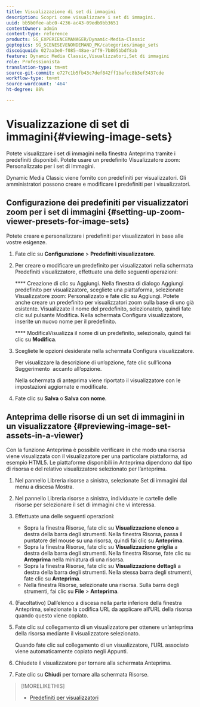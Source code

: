 ```yaml
---
title: Visualizzazione di set di immagini
description: Scopri come visualizzare i set di immagini.
uuid: bb5b0fee-abc0-4236-ac43-09edb9bb3651
contentOwner: admin
content-type: reference
products: SG_EXPERIENCEMANAGER/Dynamic-Media-Classic
geptopics: SG_SCENESEVENONDEMAND_PK/categories/image_sets
discoiquuid: 027aa3e0-f085-48ae-aff9-7b805bbdf8ab
feature: Dynamic Media Classic,Visualizzatori,Set di immagini
role: Professionista
translation-type: tm+mt
source-git-commit: e727c1b5fb43c7def842ff1bafcc8b3ef3437cde
workflow-type: tm+mt
source-wordcount: '464'
ht-degree: 88%

---
```



# Visualizzazione di set di immagini{#viewing-image-sets}

Potete visualizzare i set di immagini nella finestra Anteprima tramite i predefiniti disponibili. Potete usare un predefinito Visualizzatore zoom: Personalizzato per i set di immagini.

Dynamic Media Classic viene fornito con predefiniti per visualizzatori. Gli amministratori possono creare e modificare i predefiniti per i visualizzatori.

## Configurazione dei predefiniti per visualizzatori zoom per i set di immagini {#setting-up-zoom-viewer-presets-for-image-sets}

Potete creare e personalizzare i predefiniti per visualizzatori in base alle vostre esigenze.

1. Fate clic su **Configurazione** > **Predefiniti visualizzatore**.
1. Per creare o modificare un predefinito per visualizzatori nella schermata Predefiniti visualizzatore, effettuate una delle seguenti operazioni:

   **** Creazione di clic su Aggiungi. Nella finestra di dialogo Aggiungi predefinito per visualizzatore, scegliete una piattaforma, selezionate Visualizzatore zoom: Personalizzato e fate clic su Aggiungi. Potete anche creare un predefinito per visualizzatori zoom sulla base di uno già esistente. Visualizzate il nome del predefinito, selezionatelo, quindi fate clic sul pulsante Modifica. Nella schermata Configura visualizzatore, inserite un nuovo nome per il predefinito.

   **** ModificaVisualizza il nome di un predefinito, selezionalo, quindi fai clic su  **Modifica**.

1. Scegliete le opzioni desiderate nella schermata Configura visualizzatore.

   Per visualizzare la descrizione di un’opzione, fate clic sull’icona Suggerimento  accanto all’opzione.

   Nella schermata di anteprima viene riportato il visualizzatore con le impostazioni aggiornate e modificate.

1. Fate clic su **Salva** o **Salva con nome**.

## Anteprima delle risorse di un set di immagini in un visualizzatore {#previewing-image-set-assets-in-a-viewer}

Con la funzione Anteprima è possibile verificare in che modo una risorsa viene visualizzata con il visualizzatore per una particolare piattaforma, ad esempio HTML5. Le piattaforme disponibili in Anteprima dipendono dal tipo di risorsa e del relativo visualizzatore selezionato per l’anteprima.

1. Nel pannello Libreria risorse a sinistra, selezionate Set di immagini dal menu a discesa Mostra.
1. Nel pannello Libreria risorse a sinistra, individuate le cartelle delle risorse per selezionare il set di immagini che vi interessa.
1. Effettuate una delle seguenti operazioni:

   * Sopra la finestra Risorse, fate clic su **Visualizzazione elenco** a destra della barra degli strumenti. Nella finestra Risorsa, passa il puntatore del mouse su una risorsa, quindi fai clic su **Anteprima**.
   * Sopra la finestra Risorse, fate clic su **Visualizzazione griglia** a destra della barra degli strumenti. Nella finestra Risorse, fate clic su **Anteprima** nella miniatura di una risorsa.
   * Sopra la finestra Risorse, fate clic su **Visualizzazione dettagli** a destra della barra degli strumenti. Nella stessa barra degli strumenti, fate clic su **Anteprima**.
   * Nella finestra Risorse, selezionate una risorsa. Sulla barra degli strumenti, fai clic su **File** > **Anteprima**.

1. (Facoltativo) Dall’elenco a discesa nella parte inferiore della finestra Anteprima, selezionate la codifica URL da applicare all’URL della risorsa quando questo viene copiato.
1. Fate clic sul collegamento di un visualizzatore per ottenere un’anteprima della risorsa mediante il visualizzatore selezionato.

   Quando fate clic sul collegamento di un visualizzatore, l’URL associato viene automaticamente copiato negli Appunti.

1. Chiudete il visualizzatore per tornare alla schermata Anteprima.
1. Fate clic su **Chiudi** per tornare alla schermata Risorse.

>[!MORELIKETHIS]
>
>* [Predefiniti per visualizzatori](application-setup.md#viewer_presets)

